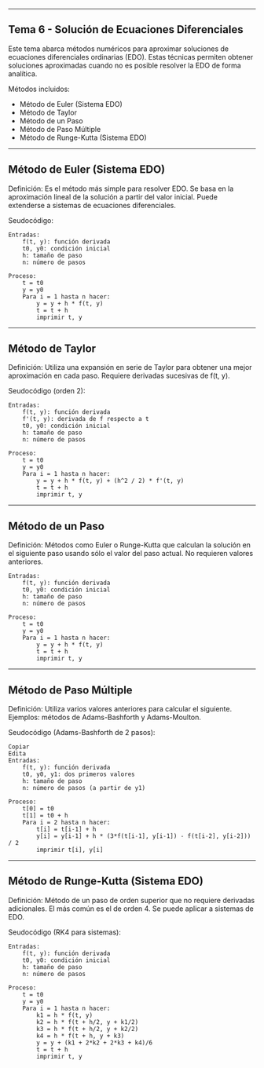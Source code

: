 --------------------------------------------------
Tema 6 - Solución de Ecuaciones Diferenciales
--------------------------------------------------

Este tema abarca métodos numéricos para aproximar soluciones de ecuaciones diferenciales ordinarias (EDO). Estas técnicas permiten obtener soluciones aproximadas cuando no es posible resolver la EDO de forma analítica.

Métodos incluidos:
- Método de Euler (Sistema EDO)
- Método de Taylor
- Método de un Paso
- Método de Paso Múltiple
- Método de Runge-Kutta (Sistema EDO)

--------------------------------------------------
Método de Euler (Sistema EDO)
--------------------------------------------------
Definición:
Es el método más simple para resolver EDO. Se basa en la aproximación lineal de la solución a partir del valor inicial. Puede extenderse a sistemas de ecuaciones diferenciales.

Seudocódigo:

```
Entradas:
    f(t, y): función derivada
    t0, y0: condición inicial
    h: tamaño de paso
    n: número de pasos

Proceso:
    t = t0
    y = y0
    Para i = 1 hasta n hacer:
        y = y + h * f(t, y)
        t = t + h
        imprimir t, y
```
--------------------------------------------------
Método de Taylor
--------------------------------------------------
Definición:
Utiliza una expansión en serie de Taylor para obtener una mejor aproximación en cada paso. Requiere derivadas sucesivas de f(t, y).

Seudocódigo (orden 2):

```
Entradas:
    f(t, y): función derivada
    f'(t, y): derivada de f respecto a t
    t0, y0: condición inicial
    h: tamaño de paso
    n: número de pasos

Proceso:
    t = t0
    y = y0
    Para i = 1 hasta n hacer:
        y = y + h * f(t, y) + (h^2 / 2) * f'(t, y)
        t = t + h
        imprimir t, y
```
--------------------------------------------------
Método de un Paso
--------------------------------------------------
Definición:
Métodos como Euler o Runge-Kutta que calculan la solución en el siguiente paso usando sólo el valor del paso actual. No requieren valores anteriores.

```
Entradas:
    f(t, y): función derivada
    t0, y0: condición inicial
    h: tamaño de paso
    n: número de pasos

Proceso:
    t = t0
    y = y0
    Para i = 1 hasta n hacer:
        y = y + h * f(t, y)
        t = t + h
        imprimir t, y
```
--------------------------------------------------
Método de Paso Múltiple
--------------------------------------------------
Definición:
Utiliza varios valores anteriores para calcular el siguiente. Ejemplos: métodos de Adams-Bashforth y Adams-Moulton.

Seudocódigo (Adams-Bashforth de 2 pasos):

```
Copiar
Edita
Entradas:
    f(t, y): función derivada
    t0, y0, y1: dos primeros valores
    h: tamaño de paso
    n: número de pasos (a partir de y1)

Proceso:
    t[0] = t0
    t[1] = t0 + h
    Para i = 2 hasta n hacer:
        t[i] = t[i-1] + h
        y[i] = y[i-1] + h * (3*f(t[i-1], y[i-1]) - f(t[i-2], y[i-2])) / 2
        imprimir t[i], y[i]
```
--------------------------------------------------
Método de Runge-Kutta (Sistema EDO)
--------------------------------------------------
Definición:
Método de un paso de orden superior que no requiere derivadas adicionales. El más común es el de orden 4. Se puede aplicar a sistemas de EDO.

Seudocódigo (RK4 para sistemas):

```
Entradas:
    f(t, y): función derivada
    t0, y0: condición inicial
    h: tamaño de paso
    n: número de pasos

Proceso:
    t = t0
    y = y0
    Para i = 1 hasta n hacer:
        k1 = h * f(t, y)
        k2 = h * f(t + h/2, y + k1/2)
        k3 = h * f(t + h/2, y + k2/2)
        k4 = h * f(t + h, y + k3)
        y = y + (k1 + 2*k2 + 2*k3 + k4)/6
        t = t + h
        imprimir t, y
```

